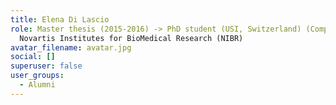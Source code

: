 ```yaml
---
title: Elena Di Lascio
role: Master thesis (2015-2016) -> PhD student (USI, Switzerland) (Completed) ->
  Novartis Institutes for BioMedical Research (NIBR)
avatar_filename: avatar.jpg
social: []
superuser: false
user_groups:
  - Alumni
---
```

